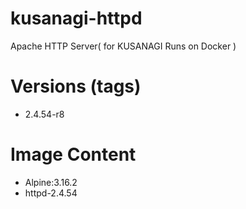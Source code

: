 # kusanagi-httpd

Apache HTTP Server( for KUSANAGI Runs on Docker )

# Versions (tags)

- 2.4.54-r8

# Image Content

- Alpine:3.16.2
- httpd-2.4.54

